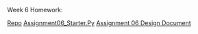 Week 6 Homework:


[Repo](https://github.com/bbarth86/IntroToProg-Python-Mod06)
[Assignment06_Starter.Py](https://github.com/bbarth86/IntroToProg-Python-Mod06/blob/master/Assignment06_Starter.py)
[Assignment 06 Design Document](https://github.com/bbarth86/IntroToProg-Python-Mod06/blob/master/Wk06-Assignment01-Beau_Barth.docx)

